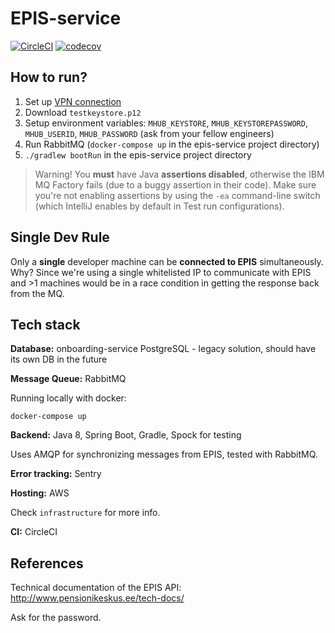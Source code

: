 # EPIS-service

[![CircleCI](https://circleci.com/gh/TulevaEE/epis-service/tree/master.svg?style=shield)](https://circleci.com/gh/TulevaEE/epis-service/tree/master)
[![codecov](https://codecov.io/gh/TulevaEE/epis-service/branch/master/graph/badge.svg)](https://codecov.io/gh/TulevaEE/epis-service)

## How to run?

1. Set up [VPN connection](https://github.com/TulevaEE/tuleva-vpn#openvpn-client-setup)
1. Download `testkeystore.p12`
1. Setup environment variables: `MHUB_KEYSTORE`, `MHUB_KEYSTOREPASSWORD`, `MHUB_USERID`, `MHUB_PASSWORD` (ask from your fellow engineers)
1. Run RabbitMQ (`docker-compose up` in the epis-service project directory)
1. `./gradlew bootRun` in the epis-service project directory

> Warning! You __must__ have Java __assertions disabled__, otherwise the IBM MQ Factory fails (due to a buggy assertion in their code). Make sure you're not enabling assertions by using the `-ea` command-line switch (which IntelliJ enables by default in Test run configurations).

## Single Dev Rule

Only a __single__ developer machine can be __connected to EPIS__ simultaneously. Why? Since we're using a single whitelisted IP to communicate with EPIS and >1 machines would be in a race condition in getting the response back from the MQ.

## Tech stack

**Database:**
onboarding-service PostgreSQL - legacy solution, should have its own DB in the future

**Message Queue:**
RabbitMQ

Running locally with docker:
```
docker-compose up
```

**Backend:**
Java 8, Spring Boot, Gradle, Spock for testing

Uses AMQP for synchronizing messages from EPIS, tested with RabbitMQ.

**Error tracking:**
Sentry

**Hosting:**
AWS

Check `infrastructure` for more info.

**CI:**
CircleCI

## References

Technical documentation of the EPIS API: http://www.pensionikeskus.ee/tech-docs/

Ask for the password.
